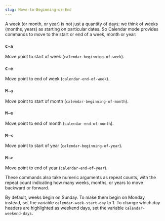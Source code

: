 ```yaml
---
slug: Move-to-Beginning-or-End
---
```


A week (or month, or year) is not just a quantity of days; we think of weeks (months, years) as starting on particular dates. So Calendar mode provides commands to move to the start or end of a week, month or year:

### `C-a`

Move point to start of week (`calendar-beginning-of-week`).

### `C-e`

Move point to end of week (`calendar-end-of-week`).

### `M-a`

Move point to start of month (`calendar-beginning-of-month`).

### `M-e`

Move point to end of month (`calendar-end-of-month`).

### `M-<`

Move point to start of year (`calendar-beginning-of-year`).

### `M->`

Move point to end of year (`calendar-end-of-year`).

These commands also take numeric arguments as repeat counts, with the repeat count indicating how many weeks, months, or years to move backward or forward.

By default, weeks begin on Sunday. To make them begin on Monday instead, set the variable `calendar-week-start-day` to 1. To change which day headers are highlighted as weekend days, set the variable `calendar-weekend-days`.
